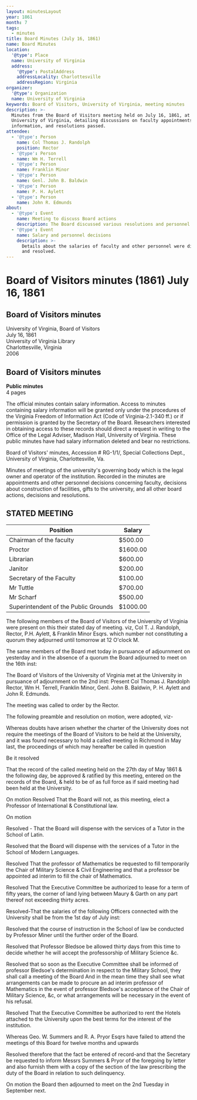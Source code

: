 ```yaml
---
layout: minutesLayout
year: 1861
month: 7
tags:
  - minutes
title: Board Minutes (July 16, 1861)
name: Board Minutes
location:
  '@type': Place
  name: University of Virginia
  address:
    '@type': PostalAddress
    addressLocality: Charlottesville
    addressRegion: Virginia
organizer:
  '@type': Organization
  name: University of Virginia
keywords: Board of Visitors, University of Virginia, meeting minutes
description: >-
  Minutes from the Board of Visitors meeting held on July 16, 1861, at the
  University of Virginia, detailing discussions on faculty appointments, salary
  information, and resolutions passed.
attendee:
  - '@type': Person
    name: Col Thomas J. Randolph
    position: Rector
  - '@type': Person
    name: Wm H. Terrell
  - '@type': Person
    name: Franklin Minor
  - '@type': Person
    name: Genl. John B. Baldwin
  - '@type': Person
    name: P. H. Aylett
  - '@type': Person
    name: John R. Edmunds
about:
  - '@type': Event
    name: Meeting to discuss Board actions
    description: The Board discussed various resolutions and personnel decisions.
  - '@type': Event
    name: Salary and personnel decisions
    description: >-
      Details about the salaries of faculty and other personnel were discussed
      and resolved.
---
```


<!-- altadded -->
<!-- altadded -->

<!-- llmmeta -->



<!-- llmformatted -->

# Board of Visitors minutes (1861) July 16, 1861

## Board of Visitors minutes

University of Virginia, Board of Visitors\
July 16, 1861\
University of Virginia Library\
Charlottesville, Virginia\
2006

## Board of Visitors minutes

**Public minutes**\
4 pages

The official minutes contain salary information. Access to minutes containing salary information will be granted only under the procedures of the Virginia Freedom of Information Act (Code of Virginia-2.1-340 ff.) or if permission is granted by the Secretary of the Board. Researchers interested in obtaining access to these records should direct a request in writing to the Office of the Legal Adviser, Madison Hall, University of Virginia. These public minutes have had salary information deleted and bear no restrictions.

Board of Visitors' minutes, Accession # RG-1/1/, Special Collections Dept., University of Virginia, Charlottesville, Va.

Minutes of meetings of the university's governing body which is the legal owner and operator of the institution. Recorded in the minutes are appointments and other personnel decisions concerning faculty, decisions about construction of facilities, gifts to the university, and all other board actions, decisions and resolutions.

## STATED MEETING

| Position                                | Salary   |
|----------------------------------------|----------|
| Chairman of the faculty                | $500.00  |
| Proctor                                | $1600.00 |
| Librarian                              | $600.00  |
| Janitor                                | $200.00  |
| Secretary of the Faculty               | $100.00  |
| Mr Tuttle                              | $700.00  |
| Mr Scharf                              | $500.00  |
| Superintendent of the Public Grounds   | $1000.00 |

The following members of the Board of Visitors of the University of Virginia were present on this their stated day of meeting. viz, Col T. J. Randolph, Rector, P.H. Aylett, & Franklin Minor Esqrs. which number not constituting a quorum they adjourned until tomorrow at 12 O'clock M.

The same members of the Board met today in pursuance of adjournment on yesterday and in the absence of a quorum the Board adjourned to meet on the 16th inst:

The Board of Visitors of the University of Virginia met at the University in pursuance of adjournment on the 2nd inst: Present Col Thomas J. Randolph Rector, Wm H. Terrell, Franklin Minor, Genl. John B. Baldwin, P. H. Aylett and John R. Edmunds.

The meeting was called to order by the Rector.

The following preamble and resolution on motion, were adopted, viz-

Whereas doubts have arisen whether the charter of the University does not require the meetings of the Board of Visitors to be held at the University, and it was found necessary to hold a called meeting in Richmond in May last, the proceedings of which may hereafter be called in question

Be it resolved

That the record of the called meeting held on the 27th day of May 1861 & the following day, be approved & ratified by this meeting, entered on the records of the Board, & held to be of as full force as if said meeting had been held at the University.

On motion Resolved That the Board will not, as this meeting, elect a Professor of International & Constitutional law.

On motion

Resolved - That the Board will dispense with the services of a Tutor in the School of Latin.

Resolved that the Board will dispense with the services of a Tutor in the School of Modern Languages.

Resolved That the professor of Mathematics be requested to fill temporarily the Chair of Military Science & Civil Engineering and that a professor be appointed ad interim to fill the chair of Mathematics.

Resolved That the Executive Committee be authorized to lease for a term of fifty years, the corner of land lying between Maury & Garth on any part thereof not exceeding thirty acres.

Resolved-That the salaries of the following Officers connected with the University shall be from the 1st day of July inst:

Resolved that the course of instruction in the School of law be conducted by Professor Miner until the further order of the Board.

Resolved that Professor Bledsoe be allowed thirty days from this time to decide whether he will accept the professorship of Military Science \&c.

Resolved that so soon as the Executive Committee shall be informed of professor Bledsoe's determination in respect to the Military School, they shall call a meeting of the Board And in the mean time they shall see what arrangements can be made to procure an ad interim professor of Mathematics in the event of professor Bledsoe's acceptance of the Chair of Military Science, \&c, or what arrangements will be necessary in the event of his refusal.

Resolved That the Executive Committee be authorized to rent the Hotels attached to the University upon the best terms for the interest of the institution.

Whereas Geo. W. Summers and R. A. Pryor Esqrs have failed to attend the meetings of this Board for twelve months and upwards

Resolved therefore that the fact be entered of record-and that the Secretary be requested to inform Messrs Summers & Pryor of the foregoing by letter and also furnish them with a copy of the section of the law prescribing the duty of the Board in relation to such delinquency.

On motion the Board then adjourned to meet on the 2nd Tuesday in September next.
